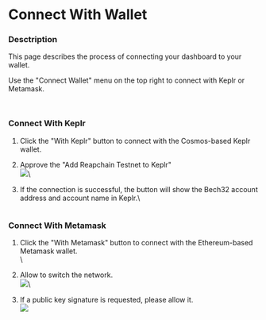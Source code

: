 # Connect With Wallet

### Desctription

This page describes the process of connecting your dashboard to your wallet.

Use the "Connect Wallet" menu on the top right to connect with Keplr or Metamask.

<figure><img src="../../../.gitbook/assets/image (1) (1) (1).png" alt=""><figcaption></figcaption></figure>

<figure><img src="../../../.gitbook/assets/image (2) (1).png" alt=""><figcaption></figcaption></figure>

### Connect With Keplr

1. Click the "With Keplr" button to connect with the Cosmos-based Keplr wallet.
2. Approve the "Add Reapchain Testnet to Keplr"\
   ![](<../../../.gitbook/assets/image (4) (1).png>)\

3.  If the connection is successful, the button will show the Bech32 account address and account name in Keplr.\


    <figure><img src="../../../.gitbook/assets/image (5) (1).png" alt=""><figcaption></figcaption></figure>

### Connect With Metamask

1. Click the "With Metamask" button to connect with the Ethereum-based Metamask wallet.\
   <img src="../../../.gitbook/assets/image (6) (1).png" alt="" data-size="original">\

2. Allow to switch the network.\
   ![](<../../../.gitbook/assets/image (8) (1).png>)\

3. If a public key signature is requested, please allow it.\
   ![](<../../../.gitbook/assets/image (9) (1).png>)

